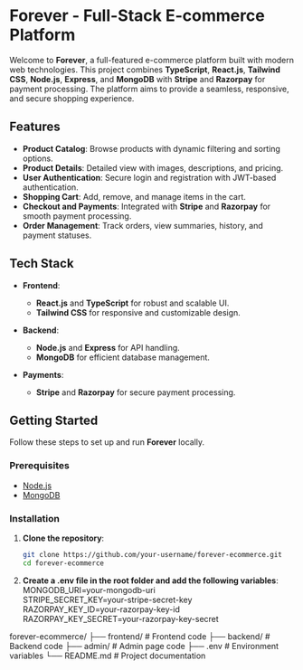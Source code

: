 # Forever - Full-Stack E-commerce Platform

Welcome to **Forever**, a full-featured e-commerce platform built with modern web technologies. This project combines **TypeScript**, **React.js**, **Tailwind CSS**, **Node.js**, **Express**, and **MongoDB** with **Stripe** and **Razorpay** for payment processing. The platform aims to provide a seamless, responsive, and secure shopping experience.

## Features

- **Product Catalog**: Browse products with dynamic filtering and sorting options.
- **Product Details**: Detailed view with images, descriptions, and pricing.
- **User Authentication**: Secure login and registration with JWT-based authentication.
- **Shopping Cart**: Add, remove, and manage items in the cart.
- **Checkout and Payments**: Integrated with **Stripe** and **Razorpay** for smooth payment processing.
- **Order Management**: Track orders, view summaries, history, and payment statuses.

## Tech Stack

- **Frontend**: 
  - **React.js** and **TypeScript** for robust and scalable UI.
  - **Tailwind CSS** for responsive and customizable design.
  
- **Backend**:
  - **Node.js** and **Express** for API handling.
  - **MongoDB** for efficient database management.

- **Payments**:
  - **Stripe** and **Razorpay** for secure payment processing.

## Getting Started

Follow these steps to set up and run **Forever** locally.

### Prerequisites

- [Node.js](https://nodejs.org/)
- [MongoDB](https://www.mongodb.com/)

### Installation

1. **Clone the repository**:
   ```bash
   git clone https://github.com/your-username/forever-ecommerce.git
   cd forever-ecommerce

2. **Create a .env file in the root folder and add the following variables**:<br/>
   MONGODB_URI=your-mongodb-uri<br/>
   STRIPE_SECRET_KEY=your-stripe-secret-key<br/>
   RAZORPAY_KEY_ID=your-razorpay-key-id<br/>
   RAZORPAY_KEY_SECRET=your-razorpay-key-secret<br/>

forever-ecommerce/
├── frontend/           # Frontend code
├── backend/           # Backend code
├── admin/           # Admin page code
├── .env              # Environment variables
└── README.md         # Project documentation


